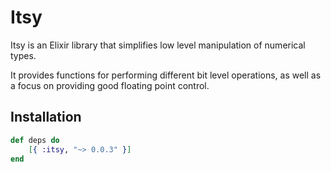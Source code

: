 # Itsy

Itsy is an Elixir library that simplifies low level manipulation of numerical types.

It provides functions for performing different bit level operations, as well as a focus on providing good floating point control.

Installation
------------
```elixir
def deps do
    [{ :itsy, "~> 0.0.3" }]
end
```
